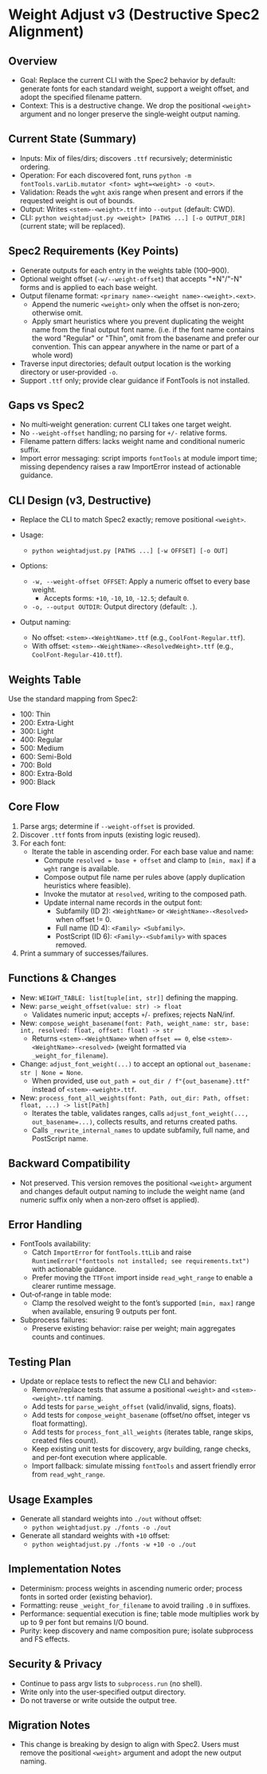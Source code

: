 Weight Adjust v3 (Destructive Spec2 Alignment)
==============================================

Overview
--------
- Goal: Replace the current CLI with the Spec2 behavior by default: generate fonts for each standard weight, support a weight offset, and adopt the specified filename pattern.
- Context: This is a destructive change. We drop the positional `<weight>` argument and no longer preserve the single‑weight output naming.

Current State (Summary)
-----------------------
- Inputs: Mix of files/dirs; discovers `.ttf` recursively; deterministic ordering.
- Operation: For each discovered font, runs `python -m fontTools.varLib.mutator <font> wght=<weight> -o <out>`.
- Validation: Reads the `wght` axis range when present and errors if the requested weight is out of bounds.
- Output: Writes `<stem>-<weight>.ttf` into `--output` (default: CWD).
- CLI: `python weightadjust.py <weight> [PATHS ...] [-o OUTPUT_DIR]` (current state; will be replaced).

Spec2 Requirements (Key Points)
-------------------------------
- Generate outputs for each entry in the weights table (100–900).
- Optional weight offset (`-w/--weight-offset`) that accepts "+N"/"-N" forms and is applied to each base weight.
- Output filename format: `<primary name>-<weight name>-<weight>.<ext>`.
  - Append the numeric `<weight>` only when the offset is non‑zero; otherwise omit.
  - Apply smart heuristics where you prevent duplicating the weight name from the final output
    font name. (i.e. if the font name contains the word "Regular" or "Thin", omit from the basename
    and prefer our convention. This can appear anywhere in the name or part of a whole word)
- Traverse input directories; default output location is the working directory or user‑provided `-o`.
- Support `.ttf` only; provide clear guidance if FontTools is not installed.

Gaps vs Spec2
-------------
- No multi‑weight generation: current CLI takes one target weight.
- No `--weight-offset` handling; no parsing for `+/-` relative forms.
- Filename pattern differs: lacks weight name and conditional numeric suffix.
- Import error messaging: script imports `fontTools` at module import time; missing dependency raises a raw ImportError instead of actionable guidance.

CLI Design (v3, Destructive)
----------------------------
- Replace the CLI to match Spec2 exactly; remove positional `<weight>`.

- Usage:
  - `python weightadjust.py [PATHS ...] [-w OFFSET] [-o OUT]`

- Options:
  - `-w, --weight-offset OFFSET`: Apply a numeric offset to every base weight.
    - Accepts forms: `+10`, `-10`, `10`, `-12.5`; default `0`.
  - `-o, --output OUTDIR`: Output directory (default: `.`).

- Output naming:
  - No offset: `<stem>-<WeightName>.ttf` (e.g., `CoolFont-Regular.ttf`).
  - With offset: `<stem>-<WeightName>-<ResolvedWeight>.ttf` (e.g., `CoolFont-Regular-410.ttf`).

Weights Table
-------------
Use the standard mapping from Spec2:

- 100: Thin
- 200: Extra-Light
- 300: Light
- 400: Regular
- 500: Medium
- 600: Semi-Bold
- 700: Bold
- 800: Extra-Bold
- 900: Black

Core Flow
---------
1. Parse args; determine if `--weight-offset` is provided.
2. Discover `.ttf` fonts from inputs (existing logic reused).
3. For each font:
   - Iterate the table in ascending order. For each base value and name:
     - Compute `resolved = base + offset` and clamp to `[min, max]` if a `wght` range is available.
     - Compose output file name per rules above (apply duplication heuristics where feasible).
     - Invoke the mutator at `resolved`, writing to the composed path.
     - Update internal name records in the output font:
       - Subfamily (ID 2): `<WeightName>` or `<WeightName>-<Resolved>` when offset != 0.
       - Full name (ID 4): `<Family> <Subfamily>`.
       - PostScript (ID 6): `<Family>-<Subfamily>` with spaces removed.
4. Print a summary of successes/failures.

Functions & Changes
-------------------
- New: `WEIGHT_TABLE: list[tuple[int, str]]` defining the mapping.
- New: `parse_weight_offset(value: str) -> float`
  - Validates numeric input; accepts `+`/`-` prefixes; rejects NaN/inf.
- New: `compose_weight_basename(font: Path, weight_name: str, base: int, resolved: float, offset: float) -> str`
  - Returns `<stem>-<WeightName>` when `offset == 0`, else `<stem>-<WeightName>-<resolved>` (weight formatted via `_weight_for_filename`).
- Change: `adjust_font_weight(...)` to accept an optional `out_basename: str | None = None`.
  - When provided, use `out_path = out_dir / f"{out_basename}.ttf"` instead of `<stem>-<weight>.ttf`.
- New: `process_font_all_weights(font: Path, out_dir: Path, offset: float, ...) -> list[Path]`
  - Iterates the table, validates ranges, calls `adjust_font_weight(..., out_basename=...)`, collects results, and returns created paths.
  - Calls `_rewrite_internal_names` to update subfamily, full name, and PostScript name.

Backward Compatibility
----------------------
- Not preserved. This version removes the positional `<weight>` argument and changes default output naming to include the weight name (and numeric suffix only when a non‑zero offset is applied).

Error Handling
--------------
- FontTools availability:
  - Catch `ImportError` for `fontTools.ttLib` and raise `RuntimeError("fonttools not installed; see requirements.txt")` with actionable guidance.
  - Prefer moving the `TTFont` import inside `read_wght_range` to enable a clearer runtime message.
- Out‑of‑range in table mode:
  - Clamp the resolved weight to the font’s supported `[min, max]` range when available, ensuring 9 outputs per font.
- Subprocess failures:
  - Preserve existing behavior: raise per weight; main aggregates counts and continues.

Testing Plan
------------
- Update or replace tests to reflect the new CLI and behavior:
  - Remove/replace tests that assume a positional `<weight>` and `<stem>-<weight>.ttf` naming.
  - Add tests for `parse_weight_offset` (valid/invalid, signs, floats).
  - Add tests for `compose_weight_basename` (offset/no offset, integer vs float formatting).
  - Add tests for `process_font_all_weights` (iterates table, range skips, created files count).
  - Keep existing unit tests for discovery, argv building, range checks, and per‑font execution where applicable.
  - Import fallback: simulate missing `fontTools` and assert friendly error from `read_wght_range`.

Usage Examples
--------------
- Generate all standard weights into `./out` without offset:
  - `python weightadjust.py ./fonts -o ./out`
- Generate all standard weights with `+10` offset:
  - `python weightadjust.py ./fonts -w +10 -o ./out`

Implementation Notes
--------------------
- Determinism: process weights in ascending numeric order; process fonts in sorted order (existing behavior).
- Formatting: reuse `_weight_for_filename` to avoid trailing `.0` in suffixes.
- Performance: sequential execution is fine; table mode multiplies work by up to 9 per font but remains I/O bound.
- Purity: keep discovery and name composition pure; isolate subprocess and FS effects.

Security & Privacy
------------------
- Continue to pass argv lists to `subprocess.run` (no shell).
- Write only into the user‑specified output directory.
- Do not traverse or write outside the output tree.

Migration Notes
---------------
- This change is breaking by design to align with Spec2. Users must remove the positional `<weight>` argument and adopt the new output naming.
